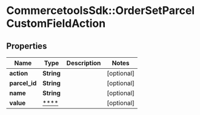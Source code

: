# CommercetoolsSdk::OrderSetParcelCustomFieldAction

## Properties
Name | Type | Description | Notes
------------ | ------------- | ------------- | -------------
**action** | **String** |  | [optional] 
**parcel_id** | **String** |  | [optional] 
**name** | **String** |  | [optional] 
**value** | [****](.md) |  | [optional] 

